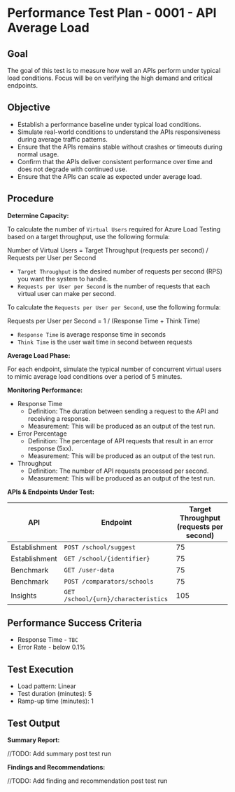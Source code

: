 ﻿# Performance Test Plan - 0001 - API Average Load

## Goal

The goal of this test is to measure how well an APIs perform under typical load conditions. Focus will be on verifying the high demand and critical endpoints. 

## Objective

- Establish a performance baseline under typical load conditions.
- Simulate real-world conditions to understand the APIs responsiveness during average traffic patterns.
- Ensure that the APIs remains stable without crashes or timeouts  during normal usage.
- Confirm that the APIs deliver consistent performance over time and does not degrade with continued use.
- Ensure that the APIs can scale as expected under average load.

## Procedure

**Determine Capacity:**

To calculate the number of `Virtual Users` required for Azure Load Testing based on a target throughput, use the following formula:

Number of Virtual Users = Target Throughput (requests per second) / Requests per User per Second

- `Target Throughput` is the desired number of requests per second (RPS) you want the system to handle.
- `Requests per User per Second` is the number of requests that each virtual user can make per second.

To calculate the `Requests per User per Second`, use the following formula:

Requests per User per Second = 1 / (Response Time + Think Time)

- `Response Time` is average response time in seconds 
- `Think Time` is the user wait time in second between requests

**Average Load Phase:**

For each endpoint, simulate the typical number of concurrent virtual users to mimic average load conditions over a period of 5 minutes.

**Monitoring Performance:**

- Response Time
  - Definition: The duration between sending a request to the API and receiving a response.
  - Measurement: This will be produced as an output of the test run.
- Error Percentage
  - Definition: The percentage of API requests that result in an error response (5xx).
  - Measurement: This will be produced as an output of the test run. 
- Throughput
  - Definition: The number of API requests processed per second.
  - Measurement: This will be produced as an output of the test run.

**APIs & Endpoints Under Test:**

| API           | Endpoint                            | Target Throughput (requests per second) |
|---------------|-------------------------------------|-----------------------------------------|
| Establishment | `POST /school/suggest`              | 75                                      |
| Establishment | `GET /school/{identifier}`          | 75                                      |
| Benchmark     | `GET /user-data`                    | 75                                      |
| Benchmark     | `POST /comparators/schools`         | 75                                      |
| Insights      | `GET /school/{urn}/characteristics` | 105                                     |


## Performance Success Criteria

- Response Time - `TBC`
- Error Rate - below 0.1%

## Test Execution

- Load pattern: Linear
- Test duration (minutes): 5
- Ramp-up time (minutes): 1

## Test Output

**Summary Report:**

//TODO: Add summary post test run

**Findings and Recommendations:**

//TODO: Add finding and recommendation post test run